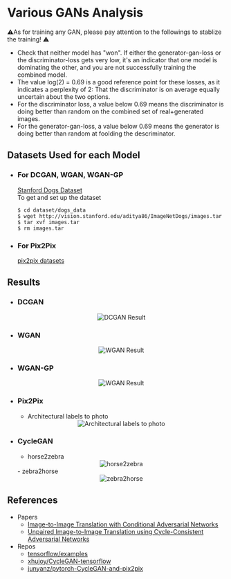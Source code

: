 # Various GANs Analysis

:warning:As for training any GAN, please pay attention to the followings to stablize the training! :warning:
- Check that neither model has "won". If either the generator-gan-loss or the discriminator-loss gets very low, it's an indicator that one model is dominating the other, and you are not successfully training the combined model.
- The value log(2) = 0.69 is a good reference point for these losses, as it indicates a perplexity of 2: That the discriminator is on average equally uncertain about the two options.
- For the discriminator loss, a value below 0.69 means the discriminator is doing better than random on the combined set of real+generated images.
- For the generator-gan-loss, a value below 0.69 means the generator is doing better than random at foolding the descriminator.

## Datasets Used for each Model
- ### For DCGAN, WGAN, WGAN-GP
  [Stanford Dogs Dataset](http://vision.stanford.edu/aditya86/ImageNetDogs/)<br>
  To get and set up the dataset
  ```console
  $ cd dataset/dogs_data
  $ wget http://vision.stanford.edu/aditya86/ImageNetDogs/images.tar
  $ tar xvf images.tar
  $ rm images.tar
  ```
  
- ### For Pix2Pix
  [pix2pix datasets](https://people.eecs.berkeley.edu/~tinghuiz/projects/pix2pix/datasets/)
  
## Results
- ### DCGAN
  <div align="center">
  <img src="https://user-images.githubusercontent.com/37681936/75147367-7a52ed80-5740-11ea-88f6-445813b33b88.png" alt="DCGAN Result">
  </div>
- ### WGAN
  <div align="center">
  <img src="https://user-images.githubusercontent.com/37681936/74636528-88869400-51ab-11ea-983a-146934353f8b.png" alt="WGAN Result">
  </div>
- ### WGAN-GP
  <div align="center">
  <img src="https://user-images.githubusercontent.com/37681936/75090485-ad617980-55a6-11ea-88e3-3639ab2bc1e4.png" alt="WGAN Result">
  </div>
- ### Pix2Pix
  - Architectural labels to photo
  <div align="center">
  <img src="https://user-images.githubusercontent.com/37681936/104204936-24c72280-5471-11eb-87a9-6d9196f221b3.png" alt="Architectural labels to photo">
  </div>
- ### CycleGAN
  - horse2zebra
  <div align="center">
  <img src="https://user-images.githubusercontent.com/37681936/104203823-ec731480-546f-11eb-81f7-2dec6204fb18.png" alt="horse2zebra">
  </div>
  - zebra2horse
  <div align="center">
  <img src="https://user-images.githubusercontent.com/37681936/107228055-8920d600-6a5f-11eb-948d-a3d67d297343.png" alt="zebra2horse">
  </div>

## References
- Papers
  - [Image-to-Image Translation with Conditional Adversarial Networks](https://arxiv.org/abs/1611.07004)
  - [Unpaired Image-to-Image Translation using Cycle-Consistent Adversarial Networks](https://arxiv.org/abs/1703.10593)
- Repos
  - [tensorflow/examples](https://github.com/tensorflow/examples)
  - [xhujoy/CycleGAN-tensorflow](https://github.com/xhujoy/CycleGAN-tensorflow)
  - [junyanz/pytorch-CycleGAN-and-pix2pix](https://github.com/junyanz/pytorch-CycleGAN-and-pix2pix)
